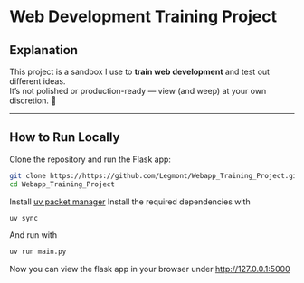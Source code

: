 # Web Development Training Project

## Explanation
This project is a sandbox I use to **train web development** and test out different ideas.  
It’s not polished or production-ready — view (and weep) at your own discretion. 🙂

---

##  How to Run Locally
Clone the repository and run the Flask app:

```bash
git clone https://https://github.com/Legmont/Webapp_Training_Project.git
cd Webapp_Training_Project
```
Install [uv packet manager](https://github.com/astral-sh/uv) 
Install the required dependencies with
```bash
uv sync
```
And run with
```bash
uv run main.py
```
Now you can view the flask app in your browser under http://127.0.0.1:5000